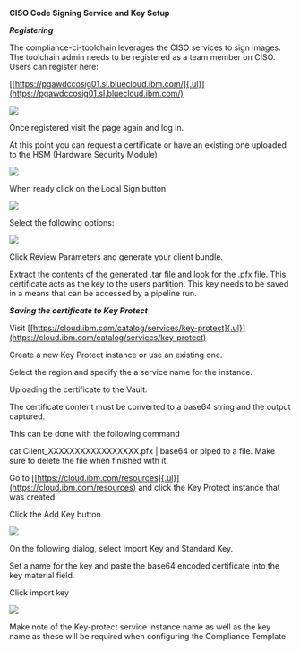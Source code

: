 **CISO Code Signing Service and Key Setup**

***Registering***

The compliance-ci-toolchain leverages the CISO services to sign images.
The toolchain admin needs to be registered as a team member on CISO.
Users can register here:

[[https://pgawdccosig01.sl.bluecloud.ibm.com/]{.ul}](https://pgawdccosig01.sl.bluecloud.ibm.com/)

![](https://github.ibm.com/one-pipeline/docs/blob/signingdocs/assets/signing-setup/ciso/landingpage.png)



Once registered visit the page again and log in.

At this point you can request a certificate or have an existing one
uploaded to the HSM (Hardware Security Module)

![](https://github.ibm.com/one-pipeline/docs/blob/signingdocs/assets/signing-setup/ciso/certrequest.png)

When ready click on the Local Sign button

![](https://github.ibm.com/one-pipeline/docs/blob/signingdocs/assets/signing-setup/ciso/localsign.png)

Select the following options:

![](https://github.ibm.com/one-pipeline/docs/blob/signingdocs/assets/signing-setup/ciso/installer.png)

Click Review Parameters and generate your client bundle.

Extract the contents of the generated .tar file and look for the .pfx
file. This certificate acts as the key to the users partition. This key
needs to be saved in a means that can be accessed by a pipeline run.

***Saving the certificate to Key Protect***

Visit
[[https://cloud.ibm.com/catalog/services/key-protect]{.ul}](https://cloud.ibm.com/catalog/services/key-protect)

Create a new Key Protect instance or use an existing one.

Select the region and specify the a service name for the instance.

Uploading the certificate to the Vault.

The certificate content must be converted to a base64 string and the
output captured.

This can be done with the following command

cat Client_XXXXXXXXXXXXXXXXX.pfx \| base64 or piped to a file. Make sure
to delete the file when finished with it.

Go to
[[https://cloud.ibm.com/resources]{.ul}](https://cloud.ibm.com/resources)
and click the Key Protect instance that was created.

Click the Add Key button

![](https://github.ibm.com/one-pipeline/docs/blob/signingdocs/assets/signing-setup/ciso/create_key.png)

On the following dialog, select Import Key and Standard Key.

Set a name for the key and paste the base64 encoded certificate into the
key material field.

Click import key

![](https://github.ibm.com/one-pipeline/docs/blob/signingdocs/assets/signing-setup/ciso/set_key_data.png)

Make note of the Key-protect service instance name as well as the key
name as these will be required when configuring the Compliance Template
